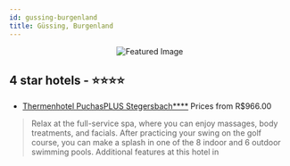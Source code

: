 ```yaml
---
id: gussing-burgenland
title: Güssing, Burgenland
---
```


<center><img src="https://i.travelapi.com/hotels/5000000/4980000/4973300/4973209/7b68fe03_z.jpg" alt="Featured Image" /></center>


##  4 star hotels - ⭐️⭐️⭐️⭐️

-    [Thermenhotel PuchasPLUS Stegersbach****](https://us.hurb.com/hotels/gussing/thermenhotel-puchasplus-stegersbach-JNP-JP776088?cmp=18055) Prices from R$966.00
   > Relax at the full-service spa, where you can enjoy massages, body treatments, and facials. After practicing your swing on the golf course, you can make a splash in one of the 8 indoor and 6 outdoor swimming pools. Additional features at this hotel in
